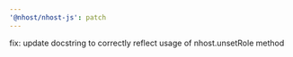 ```yaml
---
'@nhost/nhost-js': patch
---
```


fix: update docstring to correctly reflect usage of nhost.unsetRole method
